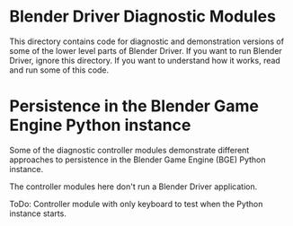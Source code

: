 Blender Driver Diagnostic Modules
=================================
This directory contains code for diagnostic and demonstration versions of some
of the lower level parts of Blender Driver. If you want to run Blender Driver,
ignore this directory. If you want to understand how it works, read and run some
of this code.

Persistence in the Blender Game Engine Python instance
======================================================
Some of the diagnostic controller modules demonstrate different approaches to
persistence in the Blender Game Engine (BGE) Python instance.

The controller modules here don't run a Blender Driver application.

ToDo: Controller module with only keyboard to test when the Python instance
starts.